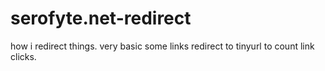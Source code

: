 # serofyte.net-redirect

how i redirect things.
very basic
some links redirect to tinyurl to count link clicks.
